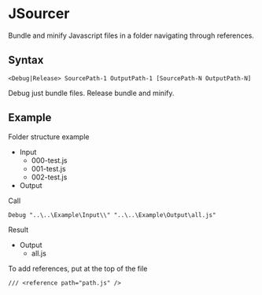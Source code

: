 JSourcer
========

Bundle and minify Javascript files in a folder navigating through references.


Syntax
------------

    <Debug|Release> SourcePath-1 OutputPath-1 [SourcePath-N OutputPath-N]
    
Debug just bundle files.
Release bundle and minify.


Example
-------

Folder structure example
- Input
  - 000-test.js
  - 001-test.js
  - 002-test.js
- Output

Call

    Debug "..\..\Example\Input\\" "..\..\Example\Output\all.js"
    
Result
- Output
  - all.js
  
To add references, put at the top of the file

    /// <reference path="path.js" />
